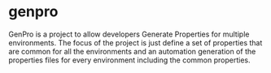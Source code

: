 # genpro
GenPro is a project to allow developers Generate Properties for multiple environments. The focus of the project is just define a set of properties that are common for all the environments and an automation generation of the properties files for every environment including the common properties.
